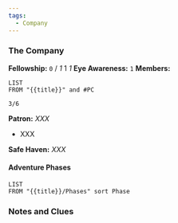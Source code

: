 ```yaml
---
tags:
  - Company
---
```

### The Company
**Fellowship:** `0`  / *1* 1 *1*
**Eye Awareness:** `1`
**Members:**
```dataview
LIST 
FROM "{{title}}" and #PC
```

`3/6`

**Patron:** *XXX* 
 - XXX

**Safe Haven:** *XXX*

#### Adventure Phases
```dataview
LIST 
FROM "{{title}}/Phases" sort Phase
```

### Notes and Clues
